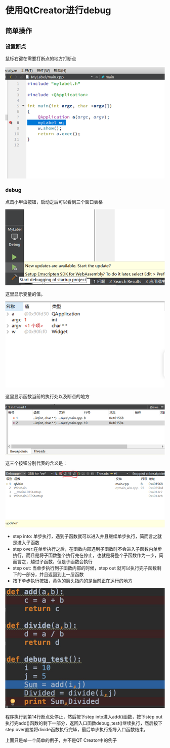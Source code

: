 # 使用QtCreator进行debug

## 简单操作

### 设置断点

鼠标右键在需要打断点的地方打断点

![图 0](../../images/8b7a619ebc49eca785af2e2404d50ce8ce1d33e78c561af1ad3a3a7c5244137b.png)  

### debug

点击小甲虫按钮，启动之后可以看到三个窗口表格

![图 1](../../images/522ec678cdc28d68800f5e783d4b5cc55872ce7b221a563191f2a03637b82184.png)  


这里显示变量的值。

![图 2](../../images/362f3f4c0ae9fb1eddb25f44d16d72277af919647cc85b8eb43f98f47ce1e330.png)  

这里显示函数当前的执行处以及断点的地方

![图 3](../../images/e852b2b4049e010d262cb14f7491ff0b5d7e444c1c5c1a2e9d3d514c906d3fb2.png)  


这三个按钮分别代表的含义是：

![图 4](../../images/b85d0f7062fa25dce23ab9ba73ec93e4975d76b14bab691bb15f8fb26c78c23c.png)  


* step into: 单步执行，遇到子函数就可以进入并且继续单步执行，简而言之就是进入子函数
* step over:在单步执行之后，在函数内部遇到子函数时不会进入子函数内单步执行，而且是将子函数整个执行完在停止，也就是将整个子函数作为一步，简而言之，越过子函数，但是子函数会执行
* step out: 当单步执行到子函数内部的时候，step out 就可以执行完子函数剩下的一部分，并且返回到上一层函数
* 按下单步执行按钮，黄色的箭头指向的是当前正在运行的地方


![图 5](../../images/631cb0b73b347a9aeb90c7b5d8575a1a7bb8a8dd7103d0b82450bc9cd8284972.png)  

程序执行到第14行断点处停止，然后按下step into进入add()函数，按下step out 执行完add()函数的剩下一部分，返回入口函数debug_test()继续执行，然后按下step over直接将divide函数执行完毕，最后单步执行指导入口函数结束。

上面只是举一个简单的例子，并不是QT Creator中的例子



